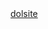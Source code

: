 <html>
  <head>
    <title>hi</title>
  </head>
  <body>
    <a href="https://dolmangksun.github.io">dolsite</a>
